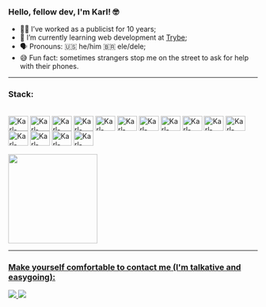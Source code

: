 ### Hello, fellow dev, I'm Karl! 🤓

- 👨‍💻 I’ve worked as a publicist for 10 years;
- 🌱 I’m currently learning web development at [Trybe](https://www.betrybe.com/);
- 🗣️ Pronouns: 🇺🇸 he/him 🇧🇷 ele/dele;
- 😅 Fun fact: sometimes strangers stop me on the street to ask for help with their phones.

<hr/>

### Stack:
<div style="display: inline_block"><br>
<!--   <img align="center" alt="Karl-Photoshop" height="30" width="40" src="https://cdn.jsdelivr.net/gh/devicons/devicon/icons/photoshop/photoshop-plain.svg" />
  <img align="center" alt="Karl-Illustrator" height="30" width="40" src="https://cdn.jsdelivr.net/gh/devicons/devicon/icons/illustrator/illustrator-plain.svg" />
  <img align="center" alt="Karl-Premiere" height="30" width="40" src="https://cdn.jsdelivr.net/gh/devicons/devicon/icons/premierepro/premierepro-original.svg" /> -->
  <img align="center" alt="Karl-Java" height="30" width="40" src="https://cdn.jsdelivr.net/gh/devicons/devicon/icons/java/java-original.svg" />
  <img align="center" alt="Karl-Bootstrap" height="30" width="40" src="https://cdn.jsdelivr.net/gh/devicons/devicon/icons/bootstrap/bootstrap-original.svg" />
 <img align="center" alt="Karl-GitHub" height="30" width="40" src="https://cdn.jsdelivr.net/gh/devicons/devicon/icons/github/github-original.svg" />
<!--   <img align="center" alt="Karl-Linux" height="30" width="40" src="https://cdn.jsdelivr.net/gh/devicons/devicon/icons/linux/linux-original.svg" /> -->
  <img align="center" alt="Karl-HTML" height="30" width="40" src="https://cdn.jsdelivr.net/gh/devicons/devicon/icons/html5/html5-original.svg" />
  <img align="center" alt="Karl-CSS" height="30" width="40" src="https://cdn.jsdelivr.net/gh/devicons/devicon/icons/css3/css3-original.svg" />
  <img align="center" alt="Karl-JavaScript" height="30" width="40" src="https://cdn.jsdelivr.net/gh/devicons/devicon/icons/javascript/javascript-original.svg" />
  <img align="center" alt="Karl-Jest" height="30" width="40" src="https://cdn.jsdelivr.net/gh/devicons/devicon/icons/jest/jest-plain.svg" />
  <img align="center" alt="Karl-React" height="30" width="40" src="https://cdn.jsdelivr.net/gh/devicons/devicon/icons/react/react-original.svg" />
  <img align="center" alt="Karl-Redux" height="30" width="40" src="https://cdn.jsdelivr.net/gh/devicons/devicon/icons/redux/redux-original.svg" />
  <img align="center" alt="Karl-Docker" height="30" width="40" src="https://cdn.jsdelivr.net/gh/devicons/devicon/icons/docker/docker-original.svg" />
  <img align="center" alt="Karl-MySQL" height="30" width="40" src="https://cdn.jsdelivr.net/gh/devicons/devicon/icons/mysql/mysql-original.svg" />
  <img align="center" alt="Karl-NodeJS" height="30" width="40" src="https://cdn.jsdelivr.net/gh/devicons/devicon/icons/nodejs/nodejs-original.svg" />
  <img align="center" alt="Karl-TypeScript" height="30" width="40" src="https://cdn.jsdelivr.net/gh/devicons/devicon/icons/typescript/typescript-original.svg" />
  <img align="center" alt="Karl-MongoDB" height="30" width="40" src="https://cdn.jsdelivr.net/gh/devicons/devicon/icons/mongodb/mongodb-original.svg" />
  <img align="center" alt="Karl-Python" height="30" width="40" src="https://cdn.jsdelivr.net/gh/devicons/devicon/icons/python/python-original.svg" />
</div>
<br/>

<div align="left">
  <a href="https://www.linkedin.com/in/karl-web/">
  <img height="180em" src="https://github-readme-stats.vercel.app/api/top-langs/?username=karl-no&layout=compact&langs_count=7&theme=dark"/>
</div>

<hr/>

### Make yourself comfortable to contact me (I'm talkative and easygoing):
<div>
  <a href = "mailto: karl.publicidade@gmail.com">
    <img src="https://img.shields.io/badge/Gmail-D14836?style=for-the-badge&logo=gmail&logoColor=white" target="_blank">
  </a>
  <a href="https://www.linkedin.com/in/karl-web/?locale=en_US" target="_blank">
    <img src="https://img.shields.io/badge/-LinkedIn-%230077B5?style=for-the-badge&logo=linkedin&logoColor=white" target="_blank">
  </a>
</div>  

